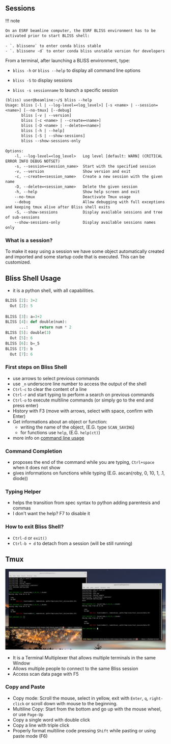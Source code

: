 ## Sessions

!!! note

    On an ESRF beamline computer, the ESRF BLISS environment has to be activated prior to start BLISS shell:
    
    - `. blissenv` to enter conda bliss stable
    - `. blissenv -d` to enter conda bliss unstable version for developers
    
From a terminal, after launching a BLISS environment, type:

 - `bliss -h` or `bliss --help` to display all command line options

 - `bliss -S` to display sessions
 - `bliss -s sessionname` to launch a specific session

```shell
(bliss) user@beamline:~/$ bliss --help
Usage: bliss [-l | --log-level=<log_level>] [-s <name> | --session=<name>] [--no-tmux] [--debug]
       bliss [-v | --version]
       bliss [-c <name> | --create=<name>]
       bliss [-D <name> | --delete=<name>]
       bliss [-h | --help]
       bliss [-S | --show-sessions]
       bliss --show-sessions-only

Options:
    -l, --log-level=<log_level>   Log level [default: WARN] (CRITICAL ERROR INFO DEBUG NOTSET)
    -s, --session=<session_name>  Start with the specified session
    -v, --version                 Show version and exit
    -c, --create=<session_name>   Create a new session with the given name
    -D, --delete=<session_name>   Delete the given session
    -h, --help                    Show help screen and exit
    --no-tmux                     Deactivate Tmux usage
    --debug                       Allow debugging with full exceptions and keeping tmux alive after Bliss shell exits
    -S, --show-sessions           Display available sessions and tree of sub-sessions
    --show-sessions-only          Display available sessions names only
```

### What is a session?

To make it easy using a session we have some object automatically created
and imported and some startup code that is executed. This can be customized.

## Bliss Shell Usage

- it is a python shell, with all capabilities. 

```python
BLISS [2]: 3+2
  Out [2]: 5

BLISS [3]: a=3+2
BLISS [4]: def double(num):
      ...:     return num * 2
BLISS [5]: double(3)
  Out [5]: 6
BLISS [6]: b=_5
BLISS [7]: b
  Out [7]: 6
```

### First steps on Bliss Shell

- use arrows to select previous commands
- use `_n` underscore line number to access the output of the shell
- `Ctrl-c` to clear the content of a line
- `Ctrl-r` and start typing to perform a search on previous commands
- `Ctrl-o` to execute multiline commands (or simply go to the end and press enter)
- History with F3 (move with arrows, select with space, confirm with Enter)
- Get informations about an object or function:
    - writing the name of the object, (E.G. type `SCAN_SAVING`)
    - for functions use `help`, (E.G. `help(ct)`)
- more info on [command line usage](shell_cmdline.md)

### Command Completion
  - proposes the end of the command while you are typing, `Ctrl+space` when it does not show
  - gives informations on functions while typing (E.G. ascan(roby, 0, 10, 1, .1, diode))

### Typing Helper
  - helps the transition from spec syntax to python adding parentesis and commas
  - I don't want the help? F7 to disable it

### How to exit Bliss Shell?
  - `Ctrl-d` or `exit()`
  - `Ctrl-b + d` to detach from a session (will be still running)

## Tmux
![](img/shell_multiple_tmux.jpg)

- It is a Terminal Multiplexer that allows multiple terminals
  in the same Window
- Allows multiple people to connect to the same Bliss session
- Access scan data page with F5

### Copy and Paste

- Copy mode: Scroll the mouse, select in yellow, exit with `Enter`, `q`, `right-click` or
  scroll down with mouse to the beginning.
- Multiline Copy: Start from the bottom and go up with the mouse wheel, or use `Page-Up`
- Copy a single word with double click
- Copy a line with triple click
- Properly format multiline code pressing `Shift` while pasting or using paste mode (F6)
